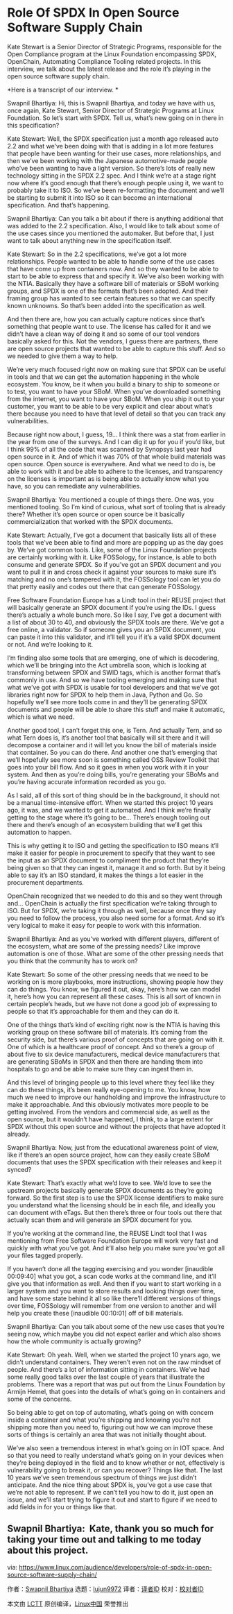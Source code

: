 [#]: collector: (lujun9972)
[#]: translator: ( )
[#]: reviewer: ( )
[#]: publisher: ( )
[#]: url: ( )
[#]: subject: (Role Of SPDX In Open Source Software Supply Chain)
[#]: via: (https://www.linux.com/audience/developers/role-of-spdx-in-open-source-software-supply-chain/)
[#]: author: (Swapnil Bhartiya https://www.linux.com/author/swapnil/)

Role Of SPDX In Open Source Software Supply Chain
======

Kate Stewart is a Senior Director of Strategic Programs, responsible for the Open Compliance program at the Linux Foundation encompassing SPDX, OpenChain, Automating Compliance Tooling related projects. In this interview, we talk about the latest release and the role it’s playing in the open source software supply chain.

*Here is a transcript of our interview. *

Swapnil Bhartiya: Hi, this is Swapnil Bhartiya, and today we have with us, once again, Kate Stewart, Senior Director of Strategic Programs at Linux Foundation. So let’s start with SPDX. Tell us, what’s new going on in there in this specification?

Kate Stewart: Well, the SPDX specification just a month ago released auto 2.2 and what we’ve been doing with that is adding in a lot more features that people have been wanting for their use cases, more relationships, and then we’ve been working with the Japanese automotive-made people who’ve been wanting to have a light version. So there’s lots of really new technology sitting in the SPDX 2.2 spec. And I think we’re at a stage right now where it’s good enough that there’s enough people using it, we want to probably take it to ISO. So we’ve been re-formatting the document and we’ll be starting to submit it into ISO so it can become an international specification. And that’s happening.

Swapnil Bhartiya: Can you talk a bit about if there is anything additional that was added to the 2.2 specification. Also, I would like to talk about some of the use cases since you mentioned the automaker. But before that, I just want to talk about anything new in the specification itself.

Kate Stewart: So in the 2.2 specifications, we’ve got a lot more relationships. People wanted to be able to handle some of the use cases that have come up from containers now. And so they wanted to be able to start to be able to express that and specify it. We’ve also been working with the NTIA. Basically they have a software bill of materials or SBoM working groups, and SPDX is one of the formats that’s been adopted. And their framing group has wanted to see certain features so that we can specify known unknowns. So that’s been added into the specification as well.

And then there are, how you can actually capture notices since that’s something that people want to use. The license has called for it and we didn’t have a clean way of doing it and so some of our tool vendors basically asked for this. Not the vendors, I guess there are partners, there are open source projects that wanted to be able to capture this stuff. And so we needed to give them a way to help.

We’re very much focused right now on making sure that SPDX can be useful in tools and that we can get the automation happening in the whole ecosystem. You know, be it when you build a binary to ship to someone or to test, you want to have your SBoM. When you’ve downloaded something from the internet, you want to have your SBoM. When you ship it out to your customer, you want to be able to be very explicit and clear about what’s there because you need to have that level of detail so that you can track any vulnerabilities.

Because right now about, I guess, 19… I think there was a stat from earlier in the year from one of the surveys. And I can dig it up for you if you’d like, but I think 99% of all the code that was scanned by Synopsys last year had open source in it. And of which it was 70% of that whole build materials was open source. Open source is everywhere. And what we need to do is, be able to work with it and be able to adhere to the licenses, and transparency on the licenses is important as is being able to actually know what you have, so you can remediate any vulnerabilities.

Swapnil Bhartiya: You mentioned a couple of things there. One was, you mentioned tooling. So I’m kind of curious, what sort of tooling that is already there? Whether it’s open source or open source be it basically commercialization that worked with the SPDX documents.

Kate Stewart: Actually, I’ve got a document that basically lists all of these tools that we’ve been able to find and more are popping up as the day goes by. We’ve got common tools. Like, some of the Linux Foundation projects are certainly working with it. Like FOSSology, for instance, is able to both consume and generate SPDX. So if you’ve got an SPDX document and you want to pull it in and cross check it against your sources to make sure it’s matching and no one’s tampered with it, the FOSSology tool can let you do that pretty easily and codes out there that can generate FOSSology.

Free Software Foundation Europe has a Lindt tool in their REUSE project that will basically generate an SPDX document if you’re using the IDs. I guess there’s actually a whole bunch more. So like I say, I’ve got a document with a list of about 30 to 40, and obviously the SPDX tools are there. We’ve got a free online, a validator. So if someone gives you an SPDX document, you can paste it into this validator, and it’ll tell you if it’s a valid SPDX document or not. And we’re looking to it.

I’m finding also some tools that are emerging, one of which is decodering, which we’ll be bringing into the Act umbrella soon, which is looking at transforming between SPDX and SWID tags, which is another format that’s commonly in use. And so we have tooling emerging and making sure that what we’ve got with SPDX is usable for tool developers and that we’ve got libraries right now for SPDX to help them in Java, Python and Go. So hopefully we’ll see more tools come in and they’ll be generating SPDX documents and people will be able to share this stuff and make it automatic, which is what we need.

Another good tool, I can’t forget this one, is Tern. And actually Tern, and so what Tern does is, it’s another tool that basically will sit there and it will decompose a container and it will let you know the bill of materials inside that container. So you can do there. And another one that’s emerging that we’ll hopefully see more soon is something called OSS Review Toolkit that goes into your bill flow. And so it goes in when you work with it in your system. And then as you’re doing bills, you’re generating your SBoMs and you’re having accurate information recorded as you go.

As I said, all of this sort of thing should be in the background, it should not be a manual time-intensive effort. When we started this project 10 years ago, it was, and we wanted to get it automated. And I think we’re finally getting to the stage where it’s going to be… There’s enough tooling out there and there’s enough of an ecosystem building that we’ll get this automation to happen.

This is why getting it to ISO and getting the specification to ISO means it’ll make it easier for people in procurement to specify that they want to see the input as an SPDX document to compliment the product that they’re being given so that they can ingest it, manage it and so forth. But by it being able to say it’s an ISO standard, it makes the things a lot easier in the procurement departments.

OpenChain recognized that we needed to do this and so they went through and… OpenChain is actually the first specification we’re taking through to ISO. But for SPDX, we’re taking it through as well, because once they say you need to follow the process, you also need some for a format. And so it’s very logical to make it easy for people to work with this information.

Swapnil Bhartiya: And as you’ve worked with different players, different of the ecosystem, what are some of the pressing needs? Like improve automation is one of those. What are some of the other pressing needs that you think that the community has to work on?

Kate Stewart: So some of the other pressing needs that we need to be working on is more playbooks, more instructions, showing people how they can do things. You know, we figured it out, okay, here’s how we can model it, here’s how you can represent all these cases. This is all sort of known in certain people’s heads, but we have not done a good job of expressing to people so that it’s approachable for them and they can do it.

One of the things that’s kind of exciting right now is the NTIA is having this working group on these software bill of materials. It’s coming from the security side, but there’s various proof of concepts that are going on with it. One of which is a healthcare proof of concept. And so there’s a group of about five to six device manufacturers, medical device manufacturers that are generating SBoMs in SPDX and then there are handing them into hospitals to go and be able to make sure they can ingest them in.

And this level of bringing people up to this level where they feel like they can do these things, it’s been really eye-opening to me. You know, how much we need to improve our handholding and improve the infrastructure to make it approachable. And this obviously motivates more people to be getting involved. From the vendors and commercial side, as well as the open source, but it wouldn’t have happened, I think, to a large extent for SPDX without this open source and without the projects that have adopted it already.

Swapnil Bhartiya: Now, just from the educational awareness point of view, like if there’s an open source project, how can they easily create SBoM documents that uses the SPDX specification with their releases and keep it synced?

Kate Stewart: That’s exactly what we’d love to see. We’d love to see the upstream projects basically generate SPDX documents as they’re going forward. So the first step is to use the SPDX license identifiers to make sure you understand what the licensing should be in each file, and ideally you can document with eTags. But then there’s three or four tools out there that actually scan them and will generate an SPDX document for you.

If you’re working at the command line, the REUSE Lindt tool that I was mentioning from Free Software Foundation Europe will work very fast and quickly with what you’ve got. And it’ll also help you make sure you’ve got all your files tagged properly.

If you haven’t done all the tagging exercising and you wonder [inaudible 00:09:40] what you got, a scan code works at the command line, and it’ll give you that information as well. And then if you want to start working in a larger system and you want to store results and looking things over time, and have some state behind it all so like there’ll different versions of things over time, FOSSology will remember from one version to another and will help you create these [inaudible 00:10:01] off of bill materials.

Swapnil Bhartiya: Can you talk about some of the new use cases that you’re seeing now, which maybe you did not expect earlier and which also shows how the whole community is actually growing?

Kate Stewart: Oh yeah. Well, when we started the project 10 years ago, we didn’t understand containers. They weren’t even not on the raw mindset of people. And there’s a lot of information sitting in containers. We’ve had some really good talks over the last couple of years that illustrate the problems. There was a report that was put out from the Linux Foundation by Armijn Hemel, that goes into the details of what’s going on in containers and some of the concerns.

So being able to get on top of automating, what’s going on with concern inside a container and what you’re shipping and knowing you’re not shipping more than you need to, figuring out how we can improve these sorts of things is certainly an area that was not initially thought about.

We’ve also seen a tremendous interest in what’s going on in IOT space. And so that you need to really understand what’s going on in your devices when they’re being deployed in the field and to know whether or not, effectively is vulnerability going to break it, or can you recover? Things like that. The last 10 years we’ve seen tremendous spectrum of things we just didn’t anticipate. And the nice thing about SPDX is, you’ve got a use case that we’re not able to represent. If we can’t tell you how to do it, just open an issue, and we’ll start trying to figure it out and start to figure if we need to add fields in for you or things like that.

Swapnil Bhartiya:  Kate, thank you so much for taking your time out and talking to me today about this project.
--------------------------------------------------------------------------------

via: https://www.linux.com/audience/developers/role-of-spdx-in-open-source-software-supply-chain/

作者：[Swapnil Bhartiya][a]
选题：[lujun9972][b]
译者：[译者ID](https://github.com/译者ID)
校对：[校对者ID](https://github.com/校对者ID)

本文由 [LCTT](https://github.com/LCTT/TranslateProject) 原创编译，[Linux中国](https://linux.cn/) 荣誉推出

[a]: https://www.linux.com/author/swapnil/
[b]: https://github.com/lujun9972

